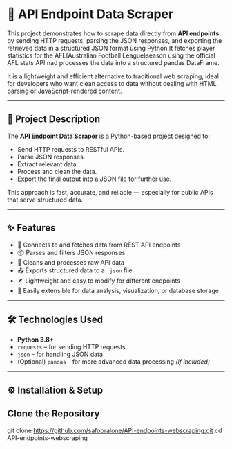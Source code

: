 # 📡 API Endpoint Data Scraper

This project demonstrates how to scrape data directly from **API endpoints** by sending HTTP requests, parsing the JSON responses, and exporting the retrieved data in a structured JSON format using Python.It fetches player statistics for the AFL(Australian Football League)season using the official AFL stats API nad processes the data into a structured pandas DataFrame.

It is a lightweight and efficient alternative to traditional web scraping, ideal for developers who want clean access to data without dealing with HTML parsing or JavaScript-rendered content.

---

## 🚀 Project Description

The **API Endpoint Data Scraper** is a Python-based project designed to:

- Send HTTP requests to RESTful APIs.
- Parse JSON responses.
- Extract relevant data.
- Process and clean the data.
- Export the final output into a JSON file for further use.

This approach is fast, accurate, and reliable — especially for public APIs that serve structured data.

---

## ✨ Features

- 🔗 Connects to and fetches data from REST API endpoints
- 📦 Parses and filters JSON responses
- 🧹 Cleans and processes raw API data
- 📤 Exports structured data to a `.json` file
- 🪶 Lightweight and easy to modify for different endpoints
- 🧪 Easily extensible for data analysis, visualization, or database storage

---

## 🛠️ Technologies Used

- **Python 3.8+**
- `requests` – for sending HTTP requests
- `json` – for handling JSON data
- (Optional) `pandas` – for more advanced data processing *(if included)*

---

## ⚙️ Installation & Setup

## Clone the Repository

git clone https://github.com/safooralone/API-endpoints-webscraping.git
cd API-endpoints-webscraping
